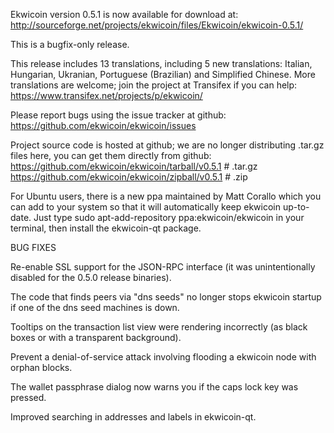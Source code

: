 Ekwicoin version 0.5.1 is now available for download at:
http://sourceforge.net/projects/ekwicoin/files/Ekwicoin/ekwicoin-0.5.1/

This is a bugfix-only release.

This release includes 13 translations, including 5 new translations:
Italian, Hungarian, Ukranian, Portuguese (Brazilian) and Simplified Chinese.
More translations are welcome; join the project at Transifex if you can help:
https://www.transifex.net/projects/p/ekwicoin/

Please report bugs using the issue tracker at github:
https://github.com/ekwicoin/ekwicoin/issues

Project source code is hosted at github; we are no longer
distributing .tar.gz files here, you can get them
directly from github:
https://github.com/ekwicoin/ekwicoin/tarball/v0.5.1  # .tar.gz
https://github.com/ekwicoin/ekwicoin/zipball/v0.5.1  # .zip

For Ubuntu users, there is a new ppa maintained by Matt Corallo which
you can add to your system so that it will automatically keep
ekwicoin up-to-date.  Just type
sudo apt-add-repository ppa:ekwicoin/ekwicoin
in your terminal, then install the ekwicoin-qt package.


BUG FIXES

Re-enable SSL support for the JSON-RPC interface (it was unintentionally
disabled for the 0.5.0 release binaries).

The code that finds peers via "dns seeds" no longer stops ekwicoin startup
if one of the dns seed machines is down.

Tooltips on the transaction list view were rendering incorrectly (as black boxes
or with a transparent background).

Prevent a denial-of-service attack involving flooding a ekwicoin node with
orphan blocks.

The wallet passphrase dialog now warns you if the caps lock key was pressed.

Improved searching in addresses and labels in ekwicoin-qt.
